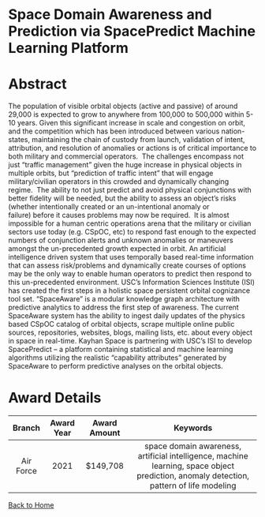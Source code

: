 
Space Domain Awareness and Prediction via SpacePredict Machine Learning Platform
================================================================================

# Abstract


The population of visible orbital objects (active and passive) of around 29,000 is expected to grow to anywhere from 100,000 to 500,000 within 5-10 years. Given this significant increase in scale and congestion on orbit, and the competition which has been introduced between various nation-states, maintaining the chain of custody from launch, validation of intent, attribution, and resolution of anomalies or actions is of critical importance to both military and commercial operators.  The challenges encompass not just “traffic management” given the huge increase in physical objects in multiple orbits, but “prediction of traffic intent” that will engage military/civilian operators in this crowded and dynamically changing regime.  The ability to not just predict and avoid physical conjunctions with better fidelity will be needed, but the ability to assess an object’s risks (whether intentionally created or an un-intentional anomaly or failure) before it causes problems may now be required.  It is almost impossible for a human centric operations arena that the military or civilian sectors use today (e.g. CSpOC, etc) to respond fast enough to the expected numbers of conjunction alerts and unknown anomalies or maneuvers amongst the un-precedented growth expected in orbit. An artificial intelligence driven system that uses temporally based real-time information that can assess risk/problems and dynamically create courses of options may be the only way to enable human operators to predict then respond to this un-precedented environment. USC’s Information Sciences Institute (ISI) has created the first steps in a holistic space persistent orbital cognizance tool set. “SpaceAware” is a modular knowledge graph architecture with predictive analytics to address the first step of awareness. The current SpaceAware system has the ability to ingest daily updates of the physics based CSpOC catalog of orbital objects, scrape multiple online public sources, repositories, websites, blogs, mailing lists, etc. about every object in space in real-time. Kayhan Space is partnering with USC’s ISI to develop SpacePredict – a platform containing statistical and machine learning algorithms utilizing the realistic “capability attributes” generated by SpaceAware to perform predictive analyses on the orbital objects.  

# Award Details

|Branch|Award Year|Award Amount|Keywords|
| :---: | :---: | :---: | :---: |
|Air Force|2021|$149,708|space domain awareness, artificial intelligence, machine learning, space object prediction, anomaly detection, pattern of life modeling|
  
  


[Back to Home](https://github.com/chrischow/dod_sbir_awards#1781)